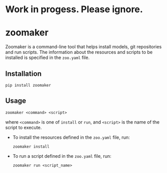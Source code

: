 # Work in progess. Please ignore.

zoomaker
========

Zoomaker is a command-line tool that helps install models, git repositories and run scripts. The information about the resources and scripts to be installed is specified in the `zoo.yaml` file.

## Installation

```
pip install zoomaker
```

## Usage

```
zoomaker <command> <script>
```

where `<command>` is one of `install` or `run`, and `<script>` is the name of the script to execute.

- To install the resources defined in the `zoo.yaml` file, run:

  ```
  zoomaker install
  ```

- To run a script defined in the `zoo.yaml` file, run:

  ```
  zoomaker run <script_name>
  ```
